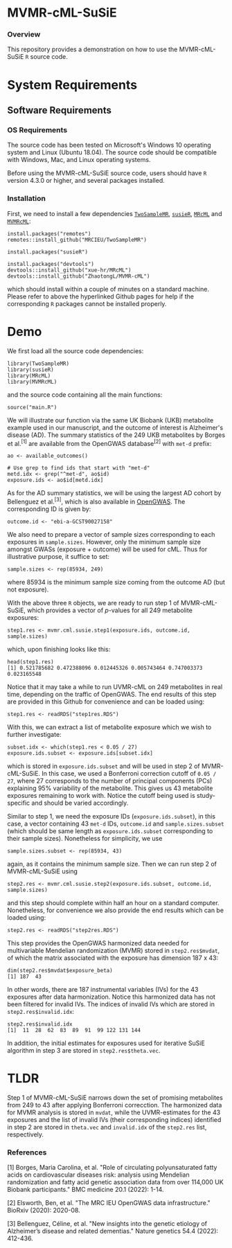 # MVMR-cML-SuSiE

### Overview
This repository provides a demonstration on how to use the MVMR-cML-SuSiE `R` source code.

# System Requirements

## Software Requirements

### OS Requirements

The source code has been tested on Microsoft's Windows 10 operating system and Linux (Ubuntu 18.04). The source code should be compatible with Windows, Mac, and Linux operating systems.

Before using the MVMR-cML-SuSiE source code, users should have `R` version 4.3.0 or higher, and several packages installed.

### Installation  

First, we need to install a few dependencies [`TwoSampleMR`](https://mrcieu.github.io/TwoSampleMR/), [`susieR`](https://github.com/stephenslab/susieR), [`MRcML`](https://github.com/xue-hr/MRcML) and [`MVMRcML`](https://github.com/ZhaotongL/MVMR-cML):  

    install.packages("remotes")
    remotes::install_github("MRCIEU/TwoSampleMR")

    install.packages("susieR")

    install.packages("devtools")
    devtools::install_github("xue-hr/MRcML")
    devtools::install_github("ZhaotongL/MVMR-cML")
    
which should install within a couple of minutes on a standard machine. Please refer to above the hyperlinked Github pages for help if the corresponding `R` packages cannot be installed properly.

# Demo

We first load all the source code dependencies:

```
library(TwoSampleMR)
library(susieR)
library(MRcML)
library(MVMRcML)
```

and the source code containing all the main functions:

```
source("main.R")
```

We will illustrate our function via the same UK Biobank (UKB) metabolite example used in our manuscript, and the outcome of interest is Alzheimer's disease (AD). The summary statistics of the 249 UKB metabolites by Borges et al.<sup>[1]</sup> are available from the OpenGWAS database<sup>[2]</sup> with `met-d` prefix:

```
ao <- available_outcomes()

# Use grep to find ids that start with "met-d"
metd.idx <- grep("^met-d", ao$id)
exposure.ids <- ao$id[metd.idx]
```

As for the AD summary statistics, we will be using the largest AD cohort by Bellenguez et al.<sup>[3]</sup>, which is also available in [OpenGWAS](https://gwas.mrcieu.ac.uk/datasets/ebi-a-GCST90027158/). The corresponding ID is given by:
```
outcome.id <- "ebi-a-GCST90027158"
```

We also need to prepare a vector of sample sizes corresponding to each exposures in `sample.sizes`. However, only the minimum sample size amongst GWASs (exposure + outcome) will be used for cML. Thus for illustrative purpose, it suffice to set:

```
sample.sizes <- rep(85934, 249)
```

where 85934 is the minimum sample size coming from the outcome AD (but not exposure).

With the above three `R` objects, we are ready to run step 1 of MVMR-cML-SuSiE, which provides a vector of *p*-values for all 249 metabolite exposures:

```
step1.res <- mvmr.cml.susie.step1(exposure.ids, outcome.id, sample.sizes)
```

which, upon finishing looks like this:
```
head(step1.res)
[1] 0.521785682 0.472388096 0.012445326 0.005743464 0.747003373 0.023165548
```

Notice that it may take a while to run UVMR-cML on 249 metabolites in real time, depending on the traffic of OpenGWAS. The end results of this step are provided in this Github for convenience and can be loaded using:
```
step1.res <- readRDS("step1res.RDS")
```

With this, we can extract a list of metabolite exposure which we wish to further investigate:
```
subset.idx <- which(step1.res < 0.05 / 27)
exposure.ids.subset <- exposure.ids[subset.idx]
```
which is stored in `exposure.ids.subset` and will be used in step 2 of MVMR-cML-SuSiE. In this case, we used a Bonferroni correction cutoff of `0.05 / 27`, where 27 corresponds to the number of principal components (PCs) explaining 95% variability of the metabolite. This gives us 43 metabolite exposures remaining to work with. Notice the cutoff being used is study-specific and should be varied accordingly.

Similar to step 1, we need the exposure IDs (`exposure.ids.subset`), in this case, a vector containing 43 `met-d` IDs, `outcome.id` and `sample.sizes.subset` (which should be same length as `exposure.ids.subset` corresponding to their sample sizes). Nonetheless for simplicity, we use

```
sample.sizes.subset <- rep(85934, 43)
```
again, as it contains the minimum sample size. Then we can run step 2 of MVMR-cML-SuSiE using

```
step2.res <- mvmr.cml.susie.step2(exposure.ids.subset, outcome.id, sample.sizes)
```

and this step should complete within half an hour on a standard computer. Nonetheless, for convenience we also provide the end results which can be loaded using:
```
step2.res <- readRDS("step2res.RDS")
```

This step provides the OpenGWAS harmonized data needed for multivariable Mendelian randomization (MVMR) stored in `step2.res$mvdat`, of which the matrix associated with the exposure has dimension 187 x 43:
```
dim(step2.res$mvdat$exposure_beta)
[1] 187  43
```
In other words, there are 187 instrumental variables (IVs) for the 43 exposures after data harmonization. Notice this harmonized data has not been filtered for invalid IVs. The indices of invalid IVs which are stored in `step2.res$invalid.idx`:
```
step2.res$invalid.idx
[1]  11  28  62  83  89  91  99 122 131 144
```

In addition, the initial estimates for exposures used for iterative SuSiE algorithm in step 3 are stored in `step2.res$theta.vec`.

# TLDR

Step 1 of MVMR-cML-SuSiE narrows down the set of promising metabolites from 249 to 43 after applying Bonferroni correcction. The harmonized data for MVMR analysis is stored in `mvdat`, while the UVMR-estimates for the 43 exposures and the list of invalid IVs (their corresponding indices) identified in step 2 are stored in `theta.vec` and `invalid.idx` of the `step2.res` list, respectively.

### References

[1] Borges, Maria Carolina, et al. "Role of circulating polyunsaturated fatty acids on cardiovascular diseases risk: analysis using Mendelian randomization and fatty acid genetic association data from over 114,000 UK Biobank participants." BMC medicine 20.1 (2022): 1-14.

[2] Elsworth, Ben, et al. "The MRC IEU OpenGWAS data infrastructure." BioRxiv (2020): 2020-08.

[3] Bellenguez, Céline, et al. "New insights into the genetic etiology of Alzheimer’s disease and related dementias." Nature genetics 54.4 (2022): 412-436.
